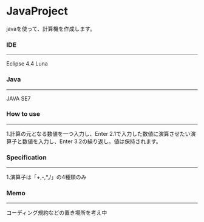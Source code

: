 # JavaProject
javaを使って、計算機を作成します。

### IDE
---
Eclipse 4.4 Luna

### Java
---
JAVA SE7

### How to use
---
1.計算の元となる数値を一つ入力し、Enter
2.1で入力した数値に演算させたい演算子と数値を入力し、Enter
3.2の繰り返し。値は保持されます。

### Specification
---
1.演算子は「+,-,*,/」の4種類のみ

### Memo
---
コーディング規約などの置き場所を考え中
